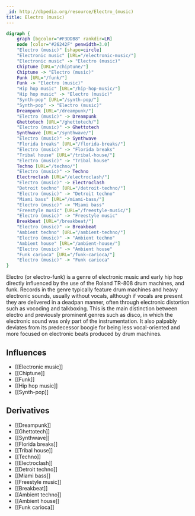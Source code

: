 ```yaml
---
_id: http://dbpedia.org/resource/Electro_(music)
title: Electro (music)
---
```


```dot
digraph {
	graph [bgcolor="#F3DDB8" rankdir=LR]
	node [color="#26242F" penwidth=3.0]
	"Electro (music)" [shape=circle]
	"Electronic music" [URL="/electronic-music/"]
	"Electronic music" -> "Electro (music)"
	Chiptune [URL="/chiptune/"]
	Chiptune -> "Electro (music)"
	Funk [URL="/funk/"]
	Funk -> "Electro (music)"
	"Hip hop music" [URL="/hip-hop-music/"]
	"Hip hop music" -> "Electro (music)"
	"Synth-pop" [URL="/synth-pop/"]
	"Synth-pop" -> "Electro (music)"
	Dreampunk [URL="/dreampunk/"]
	"Electro (music)" -> Dreampunk
	Ghettotech [URL="/ghettotech/"]
	"Electro (music)" -> Ghettotech
	Synthwave [URL="/synthwave/"]
	"Electro (music)" -> Synthwave
	"Florida breaks" [URL="/florida-breaks/"]
	"Electro (music)" -> "Florida breaks"
	"Tribal house" [URL="/tribal-house/"]
	"Electro (music)" -> "Tribal house"
	Techno [URL="/techno/"]
	"Electro (music)" -> Techno
	Electroclash [URL="/electroclash/"]
	"Electro (music)" -> Electroclash
	"Detroit techno" [URL="/detroit-techno/"]
	"Electro (music)" -> "Detroit techno"
	"Miami bass" [URL="/miami-bass/"]
	"Electro (music)" -> "Miami bass"
	"Freestyle music" [URL="/freestyle-music/"]
	"Electro (music)" -> "Freestyle music"
	Breakbeat [URL="/breakbeat/"]
	"Electro (music)" -> Breakbeat
	"Ambient techno" [URL="/ambient-techno/"]
	"Electro (music)" -> "Ambient techno"
	"Ambient house" [URL="/ambient-house/"]
	"Electro (music)" -> "Ambient house"
	"Funk carioca" [URL="/funk-carioca/"]
	"Electro (music)" -> "Funk carioca"
}
```

Electro (or electro-funk) is a genre of electronic music and early hip hop directly influenced by the use of the Roland TR-808 drum machines, and funk. Records in the genre typically feature drum machines and heavy electronic sounds, usually without vocals, although if vocals are present they are delivered in a deadpan manner, often through electronic distortion such as vocoding and talkboxing. This is the main distinction between electro and previously prominent genres such as disco, in which the electronic sound was only part of the instrumentation. It also palpably deviates from its predecessor boogie for being less vocal-oriented and more focused on electronic beats produced by drum machines.

## Influences
- [[Electronic music]]
- [[Chiptune]]
- [[Funk]]
- [[Hip hop music]]
- [[Synth-pop]]

## Derivatives
- [[Dreampunk]]
- [[Ghettotech]]
- [[Synthwave]]
- [[Florida breaks]]
- [[Tribal house]]
- [[Techno]]
- [[Electroclash]]
- [[Detroit techno]]
- [[Miami bass]]
- [[Freestyle music]]
- [[Breakbeat]]
- [[Ambient techno]]
- [[Ambient house]]
- [[Funk carioca]]
